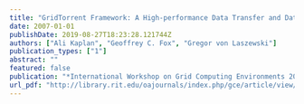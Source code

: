 ```yaml
---
title: "GridTorrent Framework: A High-performance Data Transfer and Data Sharing Framework for Scientific Computing"
date: 2007-01-01
publishDate: 2019-08-27T18:23:28.121744Z
authors: ["Ali Kaplan", "Geoffrey C. Fox", "Gregor von Laszewski"]
publication_types: ["1"]
abstract: ""
featured: false
publication: "*International Workshop on Grid Computing Environments 2007 in Conjunction with SC07*"
url_pdf: "http://library.rit.edu/oajournals/index.php/gce/article/view/85/46"
---
```


